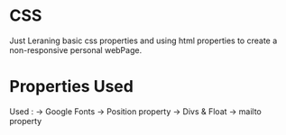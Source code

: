 # CSS
Just Leraning basic css properties and using html properties to create a non-responsive personal webPage.

# Properties Used
Used :
-> Google Fonts
-> Position property
-> Divs & Float
-> mailto property
